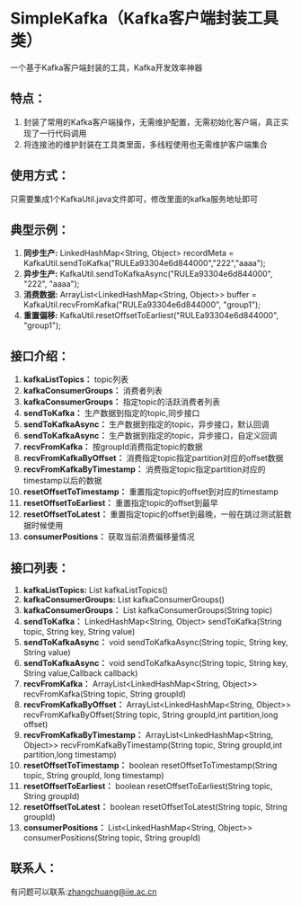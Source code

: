 # SimpleKafka（Kafka客户端封装工具类）
一个基于Kafka客户端封装的工具，Kafka开发效率神器

## 特点：
1. 封装了常用的Kafka客户端操作，无需维护配置，无需初始化客户端，真正实现了一行代码调用
2. 将连接池的维护封装在工具类里面，多线程使用也无需维护客户端集合

## 使用方式：
只需要集成1个KafkaUtil.java文件即可，修改里面的kafka服务地址即可

## 典型示例：
1. **同步生产:** LinkedHashMap<String, Object> recordMeta = KafkaUtil.sendToKafka("RULEa93304e6d844000","222","aaaa");
2. **异步生产:** KafkaUtil.sendToKafkaAsync("RULEa93304e6d844000", "222", "aaaa");
3. **消费数据:** ArrayList<LinkedHashMap<String, Object>> buffer = KafkaUtil.recvFromKafka("RULEa93304e6d844000", "group1");
4. **重置偏移:** KafkaUtil.resetOffsetToEarliest("RULEa93304e6d844000", "group1");


## 接口介绍：
1. **kafkaListTopics：** topic列表
2. **kafkaConsumerGroups：** 消费者列表
3. **kafkaConsumerGroups：** 指定topic的活跃消费者列表
4. **sendToKafka：** 生产数据到指定的topic,同步接口
5. **sendToKafkaAsync：** 生产数据到指定的topic，异步接口，默认回调
6. **sendToKafkaAsync：** 生产数据到指定的topic，异步接口，自定义回调
7. **recvFromKafka：** 按groupId消费指定topic的数据
8. **recvFromKafkaByOffset：** 消费指定topic指定partition对应的offset数据
9. **recvFromKafkaByTimestamp：** 消费指定topic指定partition对应的timestamp以后的数据
10. **resetOffsetToTimestamp：** 重置指定topic的offset到对应的timestamp
11. **resetOffsetToEarliest：** 重置指定topic的offset到最早
12. **resetOffsetToLatest：** 重置指定topic的offset到最晚，一般在跳过测试脏数据时候使用
13. **consumerPositions：** 获取当前消费偏移量情况

## 接口列表：
1. **kafkaListTopics:** List<String> kafkaListTopics()
2. **kafkaConsumerGroups:** List<String> kafkaConsumerGroups()
3. **kafkaConsumerGroups：** List<String> kafkaConsumerGroups(String topic)
4. **sendToKafka：** LinkedHashMap<String, Object> sendToKafka(String topic, String key, String value)
5. **sendToKafkaAsync：** void sendToKafkaAsync(String topic, String key, String value)
6. **sendToKafkaAsync：** void sendToKafkaAsync(String topic, String key, String value,Callback callback)
7. **recvFromKafka：** ArrayList<LinkedHashMap<String, Object>> recvFromKafka(String topic, String groupId)
8. **recvFromKafkaByOffset：** ArrayList<LinkedHashMap<String, Object>> recvFromKafkaByOffset(String topic, String groupId,int partition,long offset)
9. **recvFromKafkaByTimestamp：** ArrayList<LinkedHashMap<String, Object>> recvFromKafkaByTimestamp(String topic, String groupId,int partition,long timestamp)
10. **resetOffsetToTimestamp：** boolean resetOffsetToTimestamp(String topic, String groupId, long timestamp)
11. **resetOffsetToEarliest：** boolean resetOffsetToEarliest(String topic, String groupId)
12. **resetOffsetToLatest：** boolean resetOffsetToLatest(String topic, String groupId)
13. **consumerPositions：** List<LinkedHashMap<String, Object>> consumerPositions(String topic, String groupId)

## 联系人：
有问题可以联系:zhangchuang@iie.ac.cn
